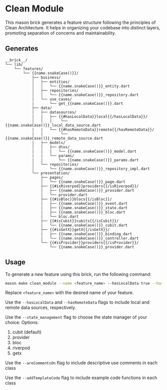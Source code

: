 # Clean Module

This mason brick generates a feature structure following the principles of Clean Architecture. It helps in organizing your codebase into distinct layers, promoting separation of concerns and maintainability.

## Generates
```
__brick__/
└── lib/
    └── features/
        └── {{name.snakeCase()}}/
            ├── business/
            │   ├── entities/
            │   │   └── {{name.snakeCase()}}_entity.dart
            │   ├── repositories/
            │   |   └── {{name.snakeCase()}}_repository.dart
            |   └── use_cases/
            |       └── get_{{name.snakeCase()}}.dart     
            ├── data/
            │   ├── datasources/
            |   |   ├── {{#hasLocalData}}local{{/hasLocalData}}/
            │   │   |    └── {{name.snakeCase()}}_local_data_source.dart
            |   |   └── {{#hasRemoteData}}remote{{/hasRemoteData}}/
            |   |        └── {{name.snakeCase()}}_remote_data_source.dart
            │   ├── models/
            │   │   ├── dtos/
            |   |   |   └── {{name.snakeCase()}}_model.dart
            |   |   └── params/
            |   |       └── {{name.snakeCase()}}_params.dart
            │   └── repositories/
            │       └── {{name.snakeCase()}}_repository_impl.dart
            └── presentation/
                ├── pages/
                │   └── {{name.snakeCase()}}_page.dart
                ├── {{#isRiverpod}}providers{{/isRiverpod}}/
                |   ├── {{name.snakeCase()}}_provider.dart    
                │   └── provider.dart
                ├── {{#isBloc}}blocs{{/isBloc}}/
                |   ├── {{name.snakeCase()}}_event.dart
                |   ├── {{name.snakeCase()}}_state.dart
                |   ├── {{name.snakeCase()}}_bloc.dart
                |   └── bloc.dart
                ├── {{#isCubit}}cubits{{/isCubit}}/
                |   └── {{name.snakeCase()}}_cubit.dart
                ├── {{#isGetX}}getX{{/isGetX}}/
                |   ├── {{name.snakeCase()}}_binding.dart
                |   └── {{name.snakeCase()}}_controller.dart
                └── {{#isProvider}}providers{{/isProvider}}/
                    └── {{name.snakeCase()}}_provider.dart   
```

## Usage

To generate a new feature using this brick, run the following command:

```sh
mason make clean_module --name <feature_name> --hasLocalData true --hasRemoteData true --state_management cubit --areCommentsOn true --addTemplateCode true
```

Replace `<feature_name>` with the desired name of your feature. 

Use the `--hasLocalData` and `--hasRemoteData` flags to include local and remote data sources, respectively.

Use the `--state_management` flag to choose the state manager of your choice:
Options:
1) cubit (default)
2) provider
3) bloc
4) riverpod
5) getx

Use the `--areCommentsOn` flag to include descriptive use comments in each class

Use the `--addTemplateCode` flag to include example code functions in each class

